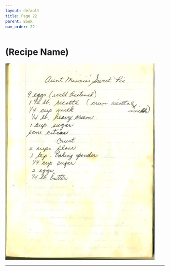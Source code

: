 ```yaml
---
layout: default
title: Page 22
parent: Book
nav_order: 22
---
```


# (Recipe Name)
![Recipe Image](/recipe-images/pages/page-22.jpg)

---
